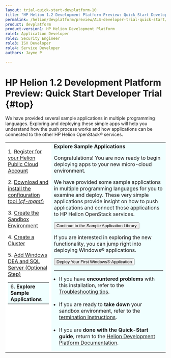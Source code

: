 ```yaml
---
layout: trial-quick-start-devplatform-10
title: "HP Helion 1.2 Development Platform Preview: Quick Start Developer Trial Step 6"
permalink: /helion/devplatform/preview/ALS-developer-trial-quick-start/6/
product: devplatform
product-version1: HP Helion Development Platform
role1: Application Developer
role2: Security Engineer
role3: ISV Developer 
role4: Service Developer
authors: Jayme P

---
```

<!--UNDER REVISION-->

<script>
function PageRefresh {
onLoad="window.refresh"
}
PageRefresh();
</script>

# HP Helion 1.2 Development Platform Preview: Quick Start Developer Trial {#top}

We have provided several sample applications in multiple programming languages. Exploring and deploying these simple apps will help you understand how the push process works and how applications can be connected to the other HP Helion OpenStack&#174; services. 


<table style="background-color: #FFF; vertical-align:top;">
<tr style="padding: 0;">
<td style="vertical-align:top;">
<p>
1. <a href="http://15.184.32.138/helion/devplatform/preview/ALS-developer-trial-quick-start/">Register for your Helion Public Cloud Account</a>
</p><p>
2. <a href="http://15.184.32.138/helion/devplatform/preview/ALS-developer-trial-quick-start/2">Download and install the configuration tool (<i>cf-mgmt</i>)</a>
</p><p>
3. <a href="http://15.184.32.138/helion/devplatform/preview/ALS-developer-trial-quick-start/3">Create the Sandbox Environment</a></p>
<p>
4. <a href="http://15.184.32.138/helion/devplatform/preview/ALS-developer-trial-quick-start/4">Create a Cluster</a></p>
<p>
5. <a href="http://15.184.32.138/helion/devplatform/preview/ALS-developer-trial-quick-start/5">Add Windows DEA and SQL Server (Optional Step)</a>
</p>
  <table border="0" style="background-color: #FFF;">
   <tr>
   <td style="background-color: #F0FFFF;">
    6. <b>Explore Sample Applications</b> 
   </td>
   </tr>
   </table>
</p>
</td>

<td style="background-color: #F0FFFF; vertical-align: top;"><b>Explore Sample Applications</b>
<p>Congratulations! You are now ready to begin deploying apps to your new micro-cloud environment.</p>

</p>We have provided some sample applications in multiple programming languages for you to examine and deploy. These very simple applications provide insight on how to push applications and connect those applications to HP Helion OpenStack services.
</p><p><form action="http://15.184.32.138/helion/devplatform/1.1/appdev/" target="_blank" method="get">
    <input type="submit" value="Continue to the Sample Application Library" 
         name="Submit" id="frm1_submit" />
</form></p>
<p>If you are interested in exploring the new functionality, you can jump right into deploying Windows&#174; applications.</p><p><form action="http://15.184.32.138/helion/devplatform/preview/deployingnet/" target="_blank" method="get">
    <input type="submit" value="Deploy Your First Windows&#174; Application" 
         name="Submit" id="frm1_submit" />
</form></p><hr>
<ul style="padding-left: 1em;">
<li>If you have <b>encountered problems</b> with this installation, refer to the <a href="http://15.184.32.138/helion/devplatform/preview/ALS-developer-trial-quick-start/troubleshooting">Troubleshooting tips</a>.</li><br />
<li>If you are ready to <b>take down</b> your sandbox environment, refer to the <a href="http://15.184.32.138/helion/devplatform/preview/ALS-developer-trial-quick-start/termination">termination instructions</a>.</li><br />
<li>If you are <b>done with the Quick-Start guide</b>, return to the <a href="http://15.184.32.138/helion/devplatform">Helion Development Platform Documentation</a>.</li>
</ul>
</td>
</tr>
</table>
